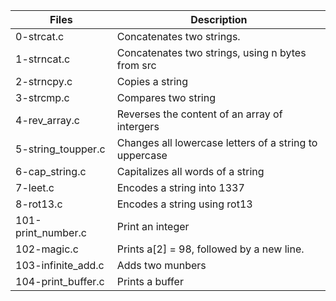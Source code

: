 |Files|	Description|
|-----|-----------|
|0-strcat.c|	Concatenates two strings.|
|1-strncat.c|	Concatenates two strings, using n bytes from src|
|2-strncpy.c|	Copies a string|
|3-strcmp.c|	Compares two string|
|4-rev_array.c|	Reverses the content of an array of intergers|
|5-string_toupper.c|	Changes all lowercase letters of a string to uppercase|
|6-cap_string.c|	Capitalizes all words of a string|
|7-leet.c|	Encodes a string into 1337|
|8-rot13.c|	Encodes a string using rot13|
|101-print_number.c|	Print an integer|
|102-magic.c|	Prints a[2] = 98, followed by a new line.|
|103-infinite_add.c|	Adds two munbers|
|104-print_buffer.c|	Prints a buffer|


